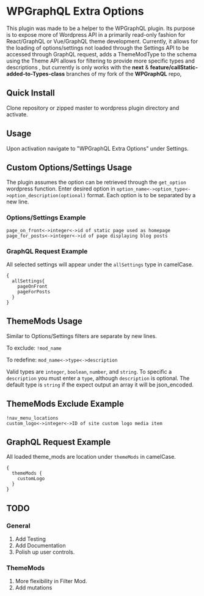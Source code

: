 # WPGraphQL Extra Options
This plugin was made to be a helper to the WPGraphQL plugin. Its purpose is to expose more of Wordpress API in a primarily read-only fashion for React/GraphQL or Vue/GraphQL theme development. Currently, it allows for the loading of options/settings not loaded through the Settings API to be accessed through GraphQL request, adds a ThemeModType to the schema using the Theme API allows for filtering to provide more specific types and descriptions , but currently is only works with the **next** & **feature/callStatic-added-to-Types-class** branches of my fork of the **WPGraphQL** repo, 

## Quick Install
Clone repository or zipped master to wordpress plugin directory and activate.

## Usage 
Upon activation navigate to "WPGraphQL Extra Options" under Settings.

## Custom Options/Settings Usage 
The plugin assumes the option can be retrieved through the `get_option` wordpress function.
Enter desired option in `option_name<->option_type<->option_description(optional)` format. Each option is to be separated by a new line. 

### Options/Settings Example

```
page_on_front<->integer<->id of static page used as homepage
page_for_posts<->integer<->id of page displaying blog posts
```

### GraphQL Request Example
All selected settings will appear under the `allSettings` type in camelCase.

```
{
  allSettings{
    pageOnFront
    pageForPosts
  }
}
```

## ThemeMods Usage
Similar to Options/Settings filters are separate by new lines.

To exclude: `!mod_name`

To redefine: `mod_name<->type<->description`

Valid types are `integer`, `boolean`, `number`, and `string`. To specific a `description` you must enter a `type`, although `description` is optional. The default type is `string` if the expect output an array it will be json_encoded.

## ThemeMods Exclude Example

```
!nav_menu_locations
custom_logo<->integer<->ID of site custom logo media item
```

## GraphQL Request Example
All loaded theme_mods are location under `themeMods` in camelCase.

```
{
  themeMods {
    customLogo
  }
}
```

## TODO

### General
1. Add Testing
2. Add Documentation
3. Polish up user controls.

### ThemeMods
1. More flexibility in Filter Mod.
2. Add mutations